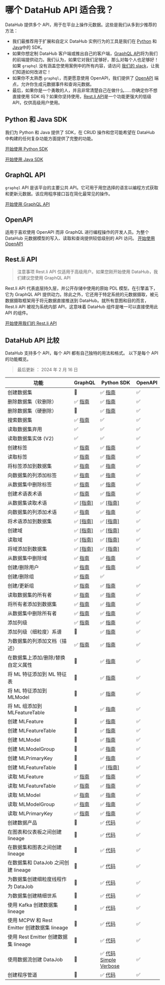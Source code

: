 # 哪个 DataHub API 适合我？

DataHub 提供多个 API，用于在平台上操作元数据。这些是我们从多到少推荐的方法：

- 我们最推荐用于扩展和自定义 DataHub 实例行为的工具是我们在 [Python](metadata-ingestion/as-a-library.md) 和 [Java](metadata-integration/java/as-a-library.md)中的 SDK。
- 如果你想定制 DataHub 客户端或推出自己的客户端，[GraphQL API](docs/api/graphql/getting-started.md)将为我们的前端提供动力。我们认为，如果它对我们足够好，那么对每个人也足够好！如果 `graphql` 没有涵盖您使用案例中的所有内容，请访问 [我们的 slack](docs/slack.md)，让我们知道如何改进它！
- 如果你不太熟悉 `graphql`，而更愿意使用 OpenAPI，我们提供了 [OpenAPI](docs/api/openapi/openapi-usage-guide.md) 端点，允许你生成元数据事件和查询元数据。
- 最后，如果你是一个勇敢的人，并且非常清楚自己在做什么......你确定你不想直接使用 SDK 吗？如果你坚持使用，[Rest.li API](docs/api/restli/restli-overview.md)是一个功能更强大的低级 API，仅供高级用户使用。

## Python 和 Java SDK

我们为 Python 和 Java 提供了 SDK，在 CRUD 操作和您可能希望在 DataHub 中构建的任何复杂功能方面提供了完整的功能。

<a
    className='button button--primary button--lg'
    href=“/docs/metadata-ingestion/as-a-library”>
    开始使用 Python SDK
</a>

<a
    className='button button--primary button--lg'
    href=“/docs/metadata-integration/java/as-a-library”>
    开始使用 Java SDK
</a>

## GraphQL API

`graphql` API 是该平台的主要公共 API。它可用于用您选择的语言以编程方式获取和更新元数据。该应用程序接口旨在简化最常见的操作。

<a
    className='button button--primary button--lg'
    href=“/docs/api/graphql/getting-started”>
    开始使用 GraphQL API
</a>

## OpenAPI

适用于喜欢使用 OpenAPI 而非 GraphQL 进行编程操作的开发人员。为整个 DataHub 元数据模型的写入、读取和查询提供较低级别的 API 访问。
<a
    className='button button--primary button--lg'
    href=“/docs/api/openapi/openapi-usage-guide”>
    开始使用 OpenAPI
</a>

## Rest.li API

> 注意事项
  Rest.li API 仅适用于高级用户。如果您刚开始使用 DataHub，我们建议您使用 GraphQL API

Rest.li API 代表底层持久层，并公开存储中使用的原始 PDL 模型。在引擎盖下，它为 GraphQL API 提供动力。除此之外，它还用于特定系统的元数据摄取，被元数据摄取框架用于将元数据直接推送到 DataHub。就所有意图和目的而言，Rest.li API 被视为系统内部 API，这意味着 DataHub 组件是唯一可以直接使用此 API 的组件。

<a
    className='button button--primary button--lg'
    href=“/docs/api/restli/restli-overview”>
    开始使用我们的 Rest.li API
</a>

## DataHub API 比较

DataHub 支持多个 API，每个 API 都有自己独特的用法和格式。
以下是每个 API 的功能概览。

> 最后更新 ： 2024 年 2 月 16 日

| 功能 | GraphQL | Python SDK | OpenAPI |
| - | - | - | - |
| 创建数据集 | 🚫 | ✅ [指南](/docs/api/tutorials/datasets.md) | ✅ |
| 删除数据集（软删除） | ✅ [指南](/docs/api/tutorials/datasets.md#delete-dataset) | ✅ [指南](/docs/api/tutorials/datasets.md#delete-dataset) | ✅ |
| 删除数据集（硬删除） | 🚫 | ✅ [指南](/docs/api/tutorials/datasets.md#delete-dataset) | ✅ |
| 搜索数据集 | ✅ [指南](/docs/how/search.md#graphql) | ✅ | ✅ |
| 读取数据集弃用 | ✅ | ✅ | ✅ |
| 读取数据集实体 (V2) | ✅ | ✅ | ✅ |
| 创建标签 | ✅ [指南](/docs/api/tutorials/tags.md#create-tags) | ✅ [指南](/docs/api/tutorials/tags.md#create-tags) | ✅ |
| 读取标签 | ✅ [指南](/docs/api/tutorials/tags.md#read-tags) | ✅ [指南](/docs/api/tutorials/tags.md#read-tags) | ✅ |
| 将标签添加到数据集 | ✅ [指南](/docs/api/tutorials/tags.md#add-tags-to-a-dataset) | ✅ [指南](/docs/api/tutorials/tags.md#add-tags-to-a-dataset) | ✅ |
| 向数据集的列添加标签 | ✅ [指南](/docs/api/tutorials/tags.md#add-tags-to-a-column-of-a-dataset) | ✅ [指南](/docs/api/tutorials/tags.md#add-tags-to-a-column-of-a-dataset) | ✅ |
| 从数据集中删除标签 | ✅ [指南](/docs/api/tutorials/tags.md#remove-tags) | ✅ [指南](/docs/api/tutorials/tags.md#add-tags#remove-tags) | ✅ |
| 创建术语表术语 | ✅ [指南](/docs/api/tutorials/terms.md#create-terms) | ✅ [指南](/docs/api/tutorials/terms.md#create-terms) | ✅ |
| 从数据集读取术语 | ✅ [[指南]](/docs/api/tutorials/terms.md#read-terms) | ✅ [[指南]](/docs/api/tutorials/terms.md#read-terms) | ✅ |
| 向数据集的列添加术语 | ✅ [指南](/docs/api/tutorials/terms.md#add-terms-to-a-column-of-a-dataset) | ✅ [指南](/docs/api/tutorials/terms.md#add-terms-to-a-column-of-a-dataset) | ✅ |
| 将术语添加到数据集 | ✅ [[指南]](/docs/api/tutorials/terms.md#add-terms-to-a-dataset) | ✅ [[指南]](/docs/api/tutorials/terms.md#add-terms-to-a-dataset) | ✅ |
| 创建域 | ✅ [[指南]](/docs/api/tutorials/domains.md#create-domain) | ✅ [[指南]](/docs/api/tutorials/domains.md#create-domain) | ✅ |
| 读取域 | ✅ [[指南]](/docs/api/tutorials/domains.md#read-domains) | ✅ [[指南]](/docs/api/tutorials/domains.md#read-domains) | ✅ |
| 将域添加到数据集 | ✅ [[指南]](/docs/api/tutorials/domains.md#add-domains) | ✅ [[指南]](/docs/api/tutorials/domains.md#add-domains) | ✅ |
| 从数据集中删除域 | ✅ [指南](/docs/api/tutorials/domains.md#remove-domains) | ✅ [指南](/docs/api/tutorials/domains.md#remove-domains) | ✅ |
| 创建/删除用户 | ✅ [指南](/docs/api/tutorials/owners.md#upsert-users) | ✅ [指南](/docs/api/tutorials/owners.md#upsert-users) | ✅ |
| 创建/删除组 | ✅ [指南](/docs/api/tutorials/owners.md#upsert-users) | ✅ | |
| 创建/更新组 | ✅ [指南](/docs/api/tutorials/owners.md#upsert-group) | ✅ [指南](/docs/api/tutorials/owners.md#upsert-group) | ✅ |
| 读取数据集的所有者 | ✅ [指南](/docs/api/tutorials/owners.md#read-owners) | ✅ [指南](/docs/api/tutorials/owners.md#read-owners) | ✅ |
| 将所有者添加到数据集 | ✅ [指南](/docs/api/tutorials/owners.md#add-owners) | ✅ [指南](/docs/api/tutorials/owners.md#add-owners#remove-owners) | ✅ |
| 从数据集中删除所有者 | ✅ [指南](/docs/api/tutorials/owners#remove-owners) | ✅ [指南](https://datahubproject.io/docs/api/tutorials/owners) | ✅ |
| 添加列级 | ✅ [指南](/docs/api/tutorials/lineage.md) |✅ [指南](/docs/api/tutorials/lineage.md#add-lineage) | ✅ |
| 添加列级（细粒度）系谱 | 🚫 | ✅ [指南](docs/api/tutorials/lineage.md#add-column-level-lineage) | ✅ |
| 为数据集的列添加文档（描述） | ✅ [指南](/docs/api/tutorials/descriptions.md#add-description-on-column) | ✅ [指南](/docs/api/tutorials/descriptions.md#add-description-on-column) | ✅ |
| 在数据集上添加/删除/替换自定义属性 | 🚫 | ✅ [指南](/docs/api/tutorials/custom-properties.md) | ✅ |
| 将 ML 特征添加到 ML 特征表 | 🚫 | ✅ [指南](/docs/api/tutorials/ml.md#add-mlfeature-to-mlfeaturetable) | ✅ |
| 将 ML 特征添加到 MLModel | 🚫 | ✅ [指南](/docs/api/tutorials/ml.md#add-mlfeature-to-mlmodel) | ✅ |
| 将 ML 组添加到 MLFeatureTable | 🚫 | ✅ [指南](/docs/api/tutorials/ml.md#add-mlgroup-to-mlfeaturetable) | ✅ |
| 创建 MLFeature | 🚫 | ✅ [指南](/docs/api/tutorials/ml.md#create-mlfeature) | ✅ |
| 创建 MLFeatureTable | 🚫 | ✅ [指南](/docs/api/tutorials/ml.md#create-mlfeaturetable) | ✅ |
| 创建 MLModel | 🚫 | ✅ [指南](/docs/api/tutorials/ml.md#create-mlmodel) | ✅ |
| 创建 MLModelGroup | 🚫 | ✅ [指南](/docs/api/tutorials/ml.md#create-mlmodelgroup) | ✅ |
| 创建 MLPrimaryKey | 🚫 | ✅ [指南](/docs/api/tutorials/ml.md#create-mlprimarykey) | ✅ |
| 创建 MLFeatureTable | 🚫 | ✅ [[指南]](/docs/api/tutorials/ml.md#create-mlfeaturetable)| ✅ |
| 读取 MLFeature | ✅ [指南](/docs/api/tutorials/ml.md#read-mlfeature) | ✅ [指南](/docs/api/tutorials/ml.md#read-mlfeature) | ✅ |
| 读取 MLFeatureTable | ✅ [指南](/docs/api/tutorials/ml.md#read-mlfeaturetable) | ✅ [指南](/docs/api/tutorials/ml.md#read-mlfeaturetable) | ✅ |
| 读取 MLModel | ✅ [指南](/docs/api/tutorials/ml.md#read-mlmodel) | ✅ [指南](/docs/api/tutorials/ml.md#read-mlmodel) | ✅ |
| 读取 MLModelGroup | ✅ [指南](/docs/api/tutorials/ml.md#read-mlmodelgroup) | ✅ [指南](/docs/api/tutorials/ml.md#read-mlmodelgroup) | ✅ |
| 读取 MLPrimaryKey | ✅ [指南](/docs/api/tutorials/ml.md#read-mlprimarykey) | ✅ [指南](/docs/api/tutorials/ml.md#read-mlprimarykey) | ✅ |
| 创建数据产品 | 🚫 | ✅ [代码](https://github.com/datahub-project/datahub/blob/master/metadata-ingestion/examples/library/create_dataproduct.py) | ✅ |
| 在图表和仪表板之间创建 lineage | 🚫 | ✅ [代码](https://github.com/datahub-project/datahub/blob/master/metadata-ingestion/examples/library/lineage_chart_dashboard.py) | ✅ |
| 在数据集和图表之间创建 lineage | 🚫 | ✅ [代码](https://github.com/datahub-project/datahub/blob/master/metadata-ingestion/examples/library/lineage_dataset_chart.py) | ✅ |
| 在数据集和 DataJob 之间创建 lineage | 🚫 | ✅ [代码](https://github.com/datahub-project/datahub/blob/master/metadata-ingestion/examples/library/lineage_dataset_job_dataset.py) | ✅ |
| 为数据集创建细粒度线程作为 DataJob | 🚫 | ✅ [代码](https://github.com/datahub-project/datahub/blob/master/metadata-ingestion/examples/library/lineage_emitter_datajob_finegrained.py) | ✅ |
| 为数据集创建精细世系 | 🚫 | ✅ [代码](https://github.com/datahub-project/datahub/blob/master/metadata-ingestion/examples/library/lineage_emitter_dataset_finegrained.py) | ✅ |
| 使用 Kafka 创建数据集 lineage | 🚫 | ✅ [代码](https://github.com/datahub-project/datahub/blob/master/metadata-ingestion/examples/library/lineage_emitter_kafka.py) | ✅ |
| 使用 MCPW 和 Rest Emitter 创建数据集 lineage | 🚫 | ✅ [代码](https://github.com/datahub-project/datahub/blob/master/metadata-ingestion/examples/library/lineage_emitter_mcpw_rest.py) | ✅ |
| 使用 Rest Emitter 创建数据集 lineage | 🚫 | ✅ [代码](https://github.com/datahub-project/datahub/blob/master/metadata-ingestion/examples/library/lineage_emitter_rest.py) | ✅ |
| 使用数据流创建 DataJob | 🚫 | ✅ [代码](https://github.com/datahub-project/datahub/blob/master/metadata-ingestion/examples/library/lineage_job_dataflow.py) [Simple](https://github.com/datahub-project/datahub/blob/master/metadata-ingestion/examples/library/lineage_job_dataflow_new_api_simple.py) [Verbose](https://github.com/datahub-project/datahub/blob/master/metadata-ingestion/examples/library/lineage_job_dataflow_new_api_verbose.py) | ✅ |
| 创建程序管道 | 🚫 | ✅ [代码](https://github.com/datahub-project/datahub/blob/master/metadata-ingestion/examples/library/programatic_pipeline.py) | ✅ |
